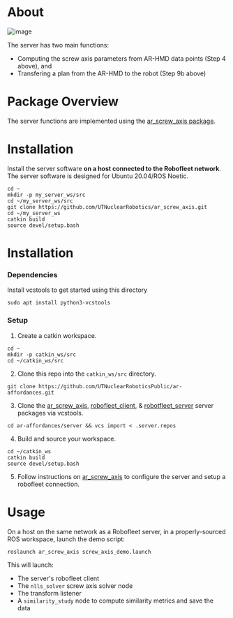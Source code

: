 # About
![image](https://github.com/UTNuclearRoboticsPublic/ar-affordances/assets/30937261/83c70ad3-a01d-4923-b111-fafad9d02742)

The server has two main functions:
- Computing the screw axis parameters from AR-HMD data points (Step 4 above), and
- Transfering a plan from the AR-HMD to the robot (Step 9b above)

# Package Overview
The server functions are implemented using the [ar_screw_axis package](https://github.com/UTNuclearRobotics/ar_screw_axis.git).

# Installation
Install the server software **on a host connected to the Robofleet network**. The server software is designed for Ubuntu 20.04/ROS Noetic.
```
cd ~
mkdir -p my_server_ws/src
cd ~/my_server_ws/src
git clone https://github.com/UTNuclearRobotics/ar_screw_axis.git
cd ~/my_server_ws
catkin build
source devel/setup.bash
```

# Installation
### Dependencies
Install vcstools to get started using this directory
```
sudo apt install python3-vcstools
```

### Setup
1. Create a catkin workspace.
```
cd ~
mkdir -p catkin_ws/src
cd ~/catkin_ws/src
```
2. Clone this repo into the ```catkin_ws/src``` directory.
```
git clone https://github.com/UTNuclearRoboticsPublic/ar-affordances.git
```
3. Clone the [ar_screw_axis](https://github.com/UTNuclearRobotics/ar_screw_axis), [robofleet_client](https://github.com/UTNuclearRobotics/robofleet_client), & [robotfleet_server](https://github.com/ut-amrl/robofleet_server) server packages via vcstools.
```
cd ar-affordances/server && vcs import < .server.repos
```
4. Build and source your workspace. 
```
cd ~/catkin_ws
catkin build
source devel/setup.bash
```
5. Follow instructions on [ar_screw_axis](https://github.com/UTNuclearRobotics/ar_screw_axis) to configure the server and setup a robofleet connection.

# Usage
On a host on the same network as a Robofleet server, in a properly-sourced ROS workspace, launch the demo script:
```
roslaunch ar_screw_axis screw_axis_demo.launch
```
This will launch:
- The server's robofleet client
- The `nlls_solver` screw axis solver node
- The transform listener
- A `similarity_study` node to compute similarity metrics and save the data
